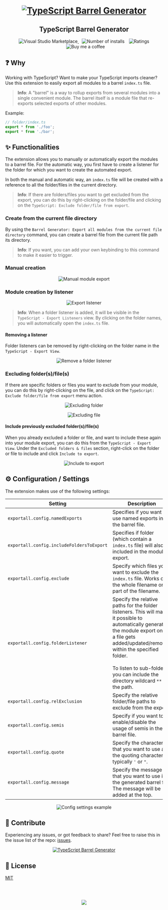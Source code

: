 <h1 align="center">
  <a href="https://marketplace.visualstudio.com/items?itemName=eliostruyf.vscode-typescript-exportallmodules">
    <img alt="TypeScript Barrel Generator" src="./assets/export-all.png">
  </a>
</h1>

<h2 align="center">TypeScript Barrel Generator</h2>

<p align="center">
  <a href="https://marketplace.visualstudio.com/items?itemName=eliostruyf.vscode-typescript-exportallmodules" title="Check it out on the Visual Studio Marketplace">
    <img src="https://vsmarketplacebadges.dev/version/eliostruyf.vscode-typescript-exportallmodules.svg" alt="Visual Studio Marketplace" style="display: inline-block" />
  </a>

  <img src="https://vsmarketplacebadges.dev/installs/eliostruyf.vscode-typescript-exportallmodules.svg" alt="Number of installs"  style="display: inline-block;margin-left:10px" />
  
  <img src="https://vsmarketplacebadges.dev/rating/eliostruyf.vscode-typescript-exportallmodules.svg" alt="Ratings" style="display: inline-block;margin-left:10px" />

  <a href="https://www.buymeacoffee.com/zMeFRy9" title="Buy me a coffee" style="margin-left:10px">
    <img src="https://img.shields.io/badge/Buy%20me%20a%20coffee-€%203-blue?logo=buy-me-a-coffee&style=flat" alt="Buy me a coffee" style="display: inline-block" />
  </a>
</p>

## ❓ Why

Working with TypeScript? Want to make your TypeScript imports cleaner? Use this extension to easily export all modules to a barrel `index.ts` file.

> **Info**: A "barrel" is a way to rollup exports from several modules into a single convenient module. The barrel itself is a module file that re-exports selected exports of other modules.

Example:

```typescript
// folder/index.ts
export * from './foo';
export * from './bar';
```

## ✨ Functionalities

The extension allows you to manually or automatically export the modules to a barrel file. For the automatic way, you first have to create a listener for the folder for which you want to create the automated export.

In both the manual and automatic way, an `index.ts` file will be created with a reference to all the folder/files in the current directory.

> **Info**: If there are folders/files you want to get excluded from the export, you can do this by right-clicking on the folder/file and clicking on the `TypeScript: Exclude folder/file from export`.

### Create from the current file directory

By using the `Barrel Generator: Export all modules from the current file directory` command, you can create a barrel file from the current file path its directory.

> **Info**: If you want, you can add your own keybinding to this command to make it easier to trigger.

### Manual creation

<p align="center">
  <img src="./assets/manual-export.gif" alt="Manual module export" style="display: inline-block" />
</p>

### Module creation by listener

<p align="center">
  <img src="./assets/listener.gif" alt="Export listener" style="display: inline-block" />
</p>

> **Info**: When a folder listener is added, it will be visible in the `TypeScript - Export Listeners` view. By clicking on the folder names, you will automatically open the `index.ts` file.

#### Removing a listener

Folder listeners can be removed by right-clicking on the folder name in the `TypeScript - Export View`.

<p align="center">
  <img src="./assets/remove-listener.png" alt="Remove a folder listener" style="display: inline-block" />
</p>

### Excluding folder(s)/file(s)

If there are specific folders or files you want to exclude from your module, you can do this by right-clicking on the file, and click on the `TypeScript: Exclude folder/file from export` menu action.

<p align="center">
  <img src="./assets/exclude-folder.png" alt="Excluding folder" style="display: inline-block" />
</p>

<p align="center">
  <img src="./assets/exclude-file.png" alt="Excluding file" style="display: inline-block" />
</p>

#### Include previously excluded folder(s)/file(s)

When you already excluded a folder or file, and want to include these again into your module export, you can do this from the `TypeScript - Export View`. Under the `Excluded folders & files` section, right-click on the folder or file to include and click `Include to export`.

<p align="center">
  <img src="./assets/include-export.png" alt="Include to export" style="display: inline-block" />
</p>

## ⚙️ Configuration / Settings

The extension makes use of the following settings:

| Setting | Description | Type | Default |
| --- | --- | --- | --- |
| `exportall.config.namedExports` | Specifies if you want to use named exports in the barrel file. | boolean | `false` |
| `exportall.config.includeFoldersToExport` | Specifies if folder (which contain a `index.ts` file) will also be included in the module export. | boolean | `true` |
| `exportall.config.exclude` | Specify which files you want to exclude the `index.ts` file. Works on the whole filename or part of the filename. | string[] | `['.test.', '.spec.']` |
| `exportall.config.folderListener` | Specify the relative paths for the folder listeners. This will make it possible to automatically generate the module export once a file gets added/updated/removed within the specified folder.<br/><br/>To listen to sub-folders, you can include the directory wildcard `**` to the path.  | string[] | `[]` |
| `exportall.config.relExclusion` | Specify the relative folder/file paths to exclude from the export. | string[] | `[]` |
| `exportall.config.semis` | Specify if you want to enable/disable the usage of semis in the barrel file. | boolean | `true` |
| `exportall.config.quote` | Specify the character that you want to use as the quoting character; typically `'` or `"`. | string | `'` |
| `exportall.config.message` | Specify the message that you want to use in the generated barrel file. The message will be added at the top. | string | |

<p align="center">
  <img src="./assets/config.png" alt="Config settings example" style="display: inline-block" />
</p>

## 💪 Contribute

Experiencing any issues, or got feedback to share? Feel free to raise this in the issue list of the repo: [issues](https://github.com/estruyf/vscode-typescript-exportallmodules/issues).

<p align="center">
  <a href="https://github.com/estruyf/vscode-typescript-exportallmodules/graphs/contributors">
    <img src="https://contrib.rocks/image?repo=estruyf/vscode-typescript-exportallmodules" alt="TypeScript Barrel Generator" />
  </a>
</p>

## 🔑 License

[MIT](./LICENSE)

<br />
<br />

<p align="center">
  <a href="https://visitorbadge.io/status?path=https%3A%2F%2Fgithub.com%2Festruyf%2Fvscode-typescript-exportallmodules"><img src="https://api.visitorbadge.io/api/visitors?path=https%3A%2F%2Fgithub.com%2Festruyf%2Fvscode-typescript-exportallmodules&countColor=%23263759" /></a>
</p>
